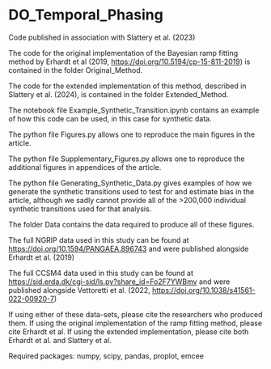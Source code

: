 # DO_Temporal_Phasing
Code published in association with Slattery et al. (2023)

The code for the original implementation of the Bayesian ramp fitting method by Erhardt et al (2019, https://doi.org/10.5194/cp-15-811-2019)
is contained in the folder Original_Method.

The code for the extended implementation of this method, described in Slattery et al. (2024), is contained in the folder Extended_Method.

The notebook file Example_Synthetic_Transition.ipynb contains an example of how this code can be used, in this case for synthetic data.

The python file Figures.py allows one to reproduce the main figures in the article.

The python file Supplementary_Figures.py allows one to reproduce the additional figures in appendices of the article.

The python file Generating_Synthetic_Data.py gives examples of how we generate the synthetic transitions used 
to test for and estimate bias in the article, although we sadly cannot provide all of the >200,000 individual
synthetic transitions used for that analysis.

The folder Data contains the data required to produce all of these figures.

The full NGRIP data used in this study can be found at https://doi.org/10.1594/PANGAEA.896743 and were published alongside Erhardt et al. (2019)

The full CCSM4 data used in this study can be found at https://sid.erda.dk/cgi-sid/ls.py?share_id=Fo2F7YWBmv and were published alongside
Vettoretti et al. (2022, https://doi.org/10.1038/s41561-022-00920-7)

If using either of these data-sets, please cite the researchers who produced them.
If using the original implementation of the ramp fitting method, please cite Erhardt et al.
If using the extended implementation, please cite both Erhardt et al. and Slattery et al.

Required packages: numpy, scipy, pandas, proplot, emcee

